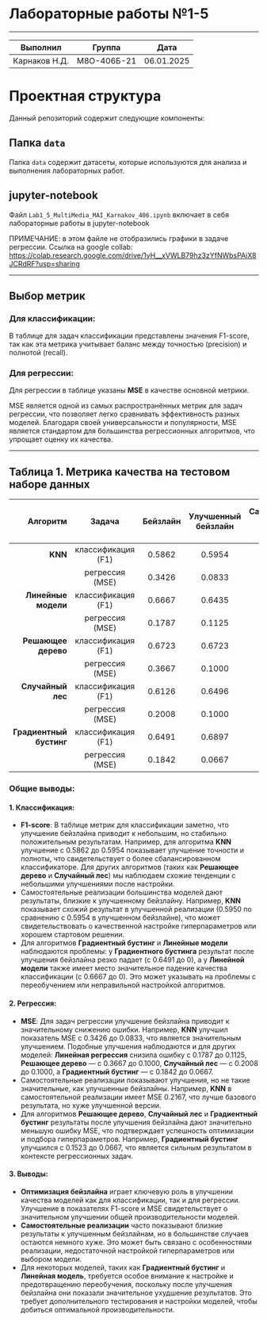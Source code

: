 # Лабораторные работы №1-5

------------------------------------------------
|  Выполнил    |    Группа       | Дата        |
|--------------|-----------------|-------------|
| Карнаков Н.Д.|    М8О-406Б-21  |   06.01.2025|

# Проектная структура

Данный репозиторий содержит следующие компоненты:

## Папка `data`
Папка `data` содержит датасеты, которые используются для анализа и выполнения лабораторных работ.

## jupyter-notebook
Файл `Lab1_5_MultiMedia_MAI_Karnakov_406.ipynb` включает в себя лабораторные работы в jupyter-notebook

ПРИМЕЧАНИЕ: в этом файле не отобразились графики в задаче регрессии. Ссылка на google collab: https://colab.research.google.com/drive/1yH__xVWLB79hz3zYfNWbsPAjX8JCRdRF?usp=sharing

---

## Выбор метрик

### Для классификации:
В таблице для задач классификации представлены значения F1-score, так как эта метрика учитывает баланс между точностью (precision) и полнотой (recall).

### Для регрессии:
Для регрессии в таблице указаны **MSE** в качестве основной метрики.

MSE является одной из самых распространённых метрик для задач регрессии, что позволяет легко сравнивать эффективность разных моделей. Благодаря своей универсальности и популярности, MSE является стандартом для большинства регрессионных алгоритмов, что упрощает оценку их качества.

---

## Таблица 1. Метрика качества на тестовом наборе данных

| Алгоритм           | Задача           | Бейзлайн     | Улучшенный бейзлайн | Самостоятельная реализация алгоритма | Улучшенная Самостоятельная реализация алгоритма |
|---------------------:|:------------------:|:----------------:|:---------------------:|:---------------------------------------:|:---------------|
| **KNN**            | классификация (F1)   |      0.5862          |   0.5954                 |        0.5645               |     0.5950     |
|                     | регрессия     (MSE)   |          0.3426       |       0.0833              |           0.2167                            |      0.0833          |
| **Линейные модели** | классификация  (F1)   |        0.6667        |     0.6435               |          0.000                             |    0.6610      |
|                     | регрессия     (MSE)    |      0.1787          |         0.1125            |           0.1794                            |    0.1125    |
| **Решающее дерево** | классификация  (F1)   |         0.6723       |       0.6723             |         0.4601                              |   0.6500    |
|                     | регрессия    (MSE)     |       0.3667         |       0.1000              |           0.2379                            |     0.1689   |
| **Случайный лес**   | классификация   (F1)  |         0.6126        |        0.6496             |               0.6666                        |   0.6434     |
|                     | регрессия   (MSE)      |        0.2008        |         0.1000            |             0.1694                          |    0.1005       |
| **Градиентный бустинг** | классификация (F1) |     0.6491           |          0.6897            |           0.000                            |      0.000  |
|                     | регрессия   (MSE)      |        0.1842        |       0.0667              |           0.1523                            |      0.1043       |
### Общие выводы:

#### 1. Классификация:
- **F1-score**: В таблице метрик для классификации заметно, что улучшение бейзлайна приводит к небольшим, но стабильно положительным результатам. Например, для алгоритма **KNN** улучшение с 0.5862 до 0.5954 показывает улучшение точности и полноты, что свидетельствует о более сбалансированном классификаторе. Для других алгоритмов (таких как **Решающее дерево** и **Случайный лес**) мы наблюдаем схожие тенденции с небольшими улучшениями после настройки.
- Самостоятельные реализации большинства моделей дают результаты, близкие к улучшенному бейзлайну. Например, **KNN** показывает схожий результат в улучшенной реализации (0.5950 по сравнению с 0.5954 в улучшенном бейзлайне), что может свидетельствовать о качественной настройке гиперпараметров или хорошем стартовом решении.
- Для алгоритмов **Градиентный бустинг** и **Линейные модели** наблюдаются проблемы: у **Градиентного бустинга** результат после улучшения бейзлайна резко падает (с 0.6491 до 0), а у **Линейной модели** также имеет место значительное падение качества классификации (с 0.6667 до 0). Это может указывать на проблемы с переобучением или неправильной настройкой алгоритмов.

#### 2. Регрессия:
- **MSE**: Для задач регрессии улучшение бейзлайна приводит к значительному снижению ошибки. Например, **KNN** улучшил показатель MSE с 0.3426 до 0.0833, что является значительным улучшением. Подобные улучшения наблюдаются и для других моделей: **Линейная регрессия** снизила ошибку с 0.1787 до 0.1125, **Решающее дерево** — с 0.3667 до 0.1000, **Случайный лес** — с 0.2008 до 0.1000, а **Градиентный бустинг** — с 0.1842 до 0.0667.
- Самостоятельные реализации показывают улучшения, но не такие значительные, как улучшенные бейзлайны. Например, **KNN** в самостоятельной реализации имеет MSE 0.2167, что лучше базового результата, но хуже улучшенной версии.
- Для алгоритмов **Решающее дерево**, **Случайный лес** и **Градиентный бустинг** результаты после улучшения бейзлайна дают значительно меньшую ошибку MSE, что подтверждает успешность оптимизации и подбора гиперпараметров. Например, **Градиентный бустинг** улучшился с 0.1523 до 0.0667, что является сильным результатом в контексте регрессионных задач.

#### 3. Выводы:
- **Оптимизация бейзлайна** играет ключевую роль в улучшении качества моделей как для классификации, так и для регрессии. Улучшение в показателях F1-score и MSE свидетельствует о значительном улучшении общей производительности моделей.
- **Самостоятельные реализации** часто показывают близкие результаты к улучшенным бейзлайнам, но в большинстве случаев остаются немного хуже. Это может быть связано с особенностями реализации, недостаточной настройкой гиперпараметров или выбором модели.
- Для некоторых моделей, таких как **Градиентный бустинг** и **Линейная модель**, требуется особое внимание к настройке и предотвращению переобучения, поскольку после улучшения бейзлайна они показали значительное ухудшение результатов. Это требует дополнительного тестирования и настройки моделей, чтобы добиться оптимальной производительности.


